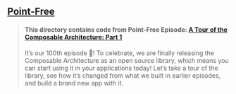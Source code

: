 ## [Point-Free](https://www.pointfree.co)

> #### This directory contains code from Point-Free Episode: [A Tour of the Composable Architecture: Part 1](https://www.pointfree.co/episodes/ep100-a-tour-of-the-composable-architecture-part-1)
>
> It’s our 100th episode 🎉! To celebrate, we are finally releasing the Composable Architecture as an open source library, which means you can start using it in your applications today! Let’s take a tour of the library, see how it’s changed from what we built in earlier episodes, and build a brand new app with it.
